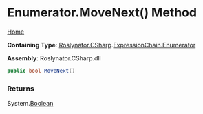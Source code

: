 <a name="_top"></a>

# Enumerator\.MoveNext\(\) Method

[Home](../../../../../README.md#_top)

**Containing Type**: [Roslynator.CSharp](../../../README.md#_top)\.[ExpressionChain.Enumerator](../README.md#_top)

**Assembly**: Roslynator\.CSharp\.dll

```csharp
public bool MoveNext()
```

### Returns

System\.[Boolean](https://docs.microsoft.com/en-us/dotnet/api/system.boolean)

